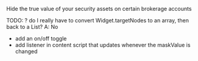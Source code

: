 Hide the true value of your security assets on certain brokerage accounts


TODO:
? do I really have to convert Widget.targetNodes to an array, then back to a List<Node>? A: No
* add an on/off toggle
* add listener in content script that updates whenever the maskValue is changed